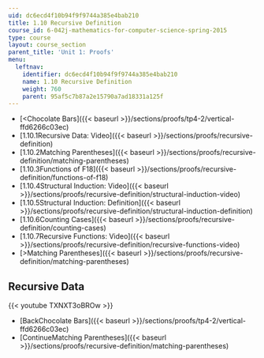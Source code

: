 ```yaml
---
uid: dc6ecd4f10b94f9f9744a385e4bab210
title: 1.10 Recursive Definition
course_id: 6-042j-mathematics-for-computer-science-spring-2015
type: course
layout: course_section
parent_title: 'Unit 1: Proofs'
menu:
  leftnav:
    identifier: dc6ecd4f10b94f9f9744a385e4bab210
    name: 1.10 Recursive Definition
    weight: 760
    parent: 95af5c7b87a2e15790a7ad18331a125f
---
```


*   [<Chocolate Bars]({{< baseurl >}}/sections/proofs/tp4-2/vertical-ffd6266c03ec)
*   [1.10.1Recursive Data: Video]({{< baseurl >}}/sections/proofs/recursive-definition)
*   [1.10.2Matching Parentheses]({{< baseurl >}}/sections/proofs/recursive-definition/matching-parentheses)
*   [1.10.3Functions of F18]({{< baseurl >}}/sections/proofs/recursive-definition/functions-of-f18)
*   [1.10.4Structural Induction: Video]({{< baseurl >}}/sections/proofs/recursive-definition/structural-induction-video)
*   [1.10.5Structural Induction: Definition]({{< baseurl >}}/sections/proofs/recursive-definition/structural-induction-definition)
*   [1.10.6Counting Cases]({{< baseurl >}}/sections/proofs/recursive-definition/counting-cases)
*   [1.10.7Recursive Functions: Video]({{< baseurl >}}/sections/proofs/recursive-definition/recursive-functions-video)
*   [\>Matching Parentheses]({{< baseurl >}}/sections/proofs/recursive-definition/matching-parentheses)

Recursive Data
--------------

{{< youtube TXNXT3oBROw >}}

*   [BackChocolate Bars]({{< baseurl >}}/sections/proofs/tp4-2/vertical-ffd6266c03ec)
*   [ContinueMatching Parentheses]({{< baseurl >}}/sections/proofs/recursive-definition/matching-parentheses)